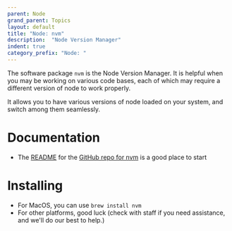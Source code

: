 ```yaml
---
parent: Node
grand_parent: Topics
layout: default
title: "Node: nvm"
description:  "Node Version Manager"
indent: true
category_prefix: "Node: "
---
```


The software package `nvm` is the Node Version Manager.  It is helpful when you may be working on various code bases, each of which may require
a different version of node to work properly.

It allows you to have various versions of node loaded on your system, and switch among them seamlessly.

# Documentation

* The [README](https://github.com/nvm-sh/nvm/blob/master/README.md) for the [GitHub repo for nvm](https://github.com/nvm-sh/nvm) is a good place to start

# Installing

* For MacOS, you can use `brew install nvm`
* For other platforms, good luck (check with staff if you need assistance, and we'll do our best to help.)

